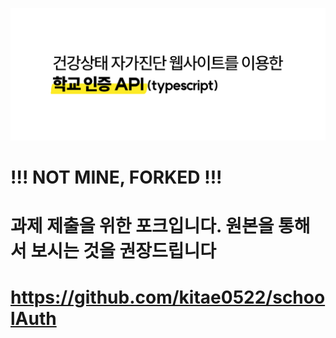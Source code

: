 ![main](./docs/main.png)
# !!! NOT MINE, FORKED !!!
# 과제 제출을 위한 포크입니다. 원본을 통해서 보시는 것을 권장드립니다 
# https://github.com/kitae0522/schoolAuth
